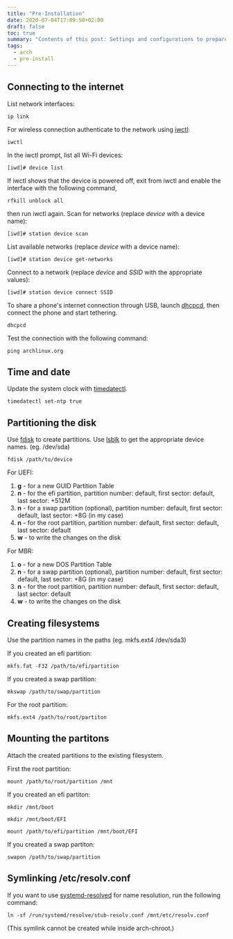 ```yaml
---
title: "Pre-Installation"
date: 2020-07-04T17:09:50+02:00
draft: false
toc: true
summary: "Contents of this post: Settings and configurations to prepare the installation. (internet, time and date, partitioning, etc.)"
tags:
  - arch
  - pre-install
---
```

## Connecting to the internet

List network interfaces:
```terminal
ip link
```
For wireless connection authenticate to the network using [iwctl](https://wiki.archlinux.org/index.php/Iwd#iwctl):
```terminal
iwctl
```

In the iwctl prompt, list all Wi-Fi devices:
```
[iwd]# device list
```

If iwctl shows that the device is powered off, exit from iwctl and enable the interface with the following command,
```terminal
rfkill unblock all
```
then run iwctl again. Scan for networks (replace *device* with a device name):
```
[iwd]# station device scan
```

List available networks (replace *device* with a device name):
```
[iwd]# station device get-networks
```

Connect to a network (replace *device* and *SSID* with the appropriate values):
```
[iwd]# station device connect SSID
```

To share a phone's internet connection through USB, launch [dhcpcd](https://wiki.archlinux.org/index.php/Dhcpcd), then connect the phone and start tethering.
```terminal
dhcpcd 
```

Test the connection with the following command:
```terminal
ping archlinux.org
```

## Time and date

Update the system clock with [timedatectl](https://wiki.archlinux.org/index.php/System_time#System_clock).
```terminal
timedatectl set-ntp true
```

## Partitioning the disk

Use [fdisk](https://wiki.archlinux.org/index.php/Fdisk) to create partitions. Use [lsblk](https://wiki.archlinux.org/index.php/Device_file) to get the appropriate device names. (eg. /dev/sda)
```terminal
fdisk /path/to/device
```

For UEFI:

1. **g** - for a new GUID Partition Table
2. **n** - for the efi partition, partition number: default, first sector: default, last sector: +512M
3. **n** - for a swap partition (optional), partition number: default, first sector: default, last sector: +8G (in my case)
4. **n** - for the root partition, partition number: default, first sector: default, last sector: default
5. **w** - to write the changes on the disk

For MBR:

1. **o** - for a new DOS Partition Table
2. **n** - for a swap partition (optional), partition number: default, first sector: default, last sector: +8G (in my case)
3. **n** - for the root partition, partition number: default, first sector: default, last sector: default
4. **w** - to write the changes on the disk

## Creating filesystems

Use the partition names in the paths (eg. mkfs.ext4 /dev/sda3)

If you created an efi partition:
```terminal
mkfs.fat -F32 /path/to/efi/partition
```

If you created a swap partition:
```terminal
mkswap /path/to/swap/partition
```

For the root partition:
```terminal
mkfs.ext4 /path/to/root/partiton
```

## Mounting the partitons

Attach the created partitions to the existing filesystem.

First the root partition:
```terminal
mount /path/to/root/partition /mnt
```

If you created an efi partiton:
```terminal
mkdir /mnt/boot
```
```terminal
mkdir /mnt/boot/EFI
```
```terminal
mount /path/to/efi/partition /mnt/boot/EFI
```

If you created a swap partiton:
```terminal
swapon /path/to/swap/partition
```

## Symlinking /etc/resolv.conf

If you want to use [systemd-resolved](https://wiki.archlinux.org/title/Systemd-resolved) for name resolution, run the following command:
```terminal
ln -sf /run/systemd/resolve/stub-resolv.conf /mnt/etc/resolv.conf
```
(This symlink cannot be created while inside arch-chroot.)

